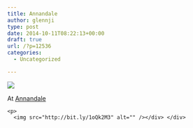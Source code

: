 ```yaml
---
title: Annandale
author: glennji
type: post
date: 2014-10-11T08:22:13+00:00
draft: true
url: /?p=12536
categories:
  - Uncategorized

---
```

<div>
  <img src='https://irs1.4sqi.net/img/general/original/5188625_3xHQvft9XQ7YWUweJTjVBiXs3Mb7WZdLRZ9_CVTMh-g.jpg' style='max-width:600px;' /></p> 
  
  <div>
    At <a href="http://4sq.com/9jAjg3">Annandale</a></p> 
    
    <p>
      <img src="http://bit.ly/1oQk2M3" alt="" /></div> </div>
